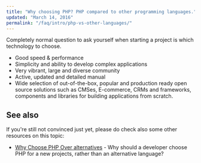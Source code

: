 ```yaml
---
title: "Why choosing PHP? PHP compared to other programming languages."
updated: "March 14, 2016"
permalink: "/faq/intro/php-vs-other-languages/"
---
```


Completely normal question to ask yourself when starting a project is which
technology to choose.

* Good speed & performance
* Simplicity and ability to develop complex applications
* Very vibrant, large and diverse community
* Active, updated and detailed manual
* Wide selection of out-of-the-box, popular and production ready open source
  solutions such as CMSes, E-commerce, CRMs and frameworks, components and
  libraries for building applications from scratch.

## See also

If you're still not convinced just yet, please do check also some other resources
on this topic:

* [Why Choose PHP Over alternatives](http://www.sitepoint.com/why-choose-php/) - Why should a developer choose PHP for a new projects, rather than an alternative language?
